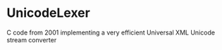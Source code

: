 UnicodeLexer
============

C code from 2001 implementing a very efficient Universal XML Unicode stream converter